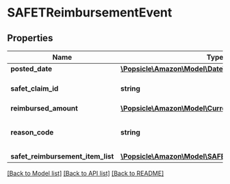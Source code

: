 # SAFETReimbursementEvent

## Properties
Name | Type | Description | Notes
------------ | ------------- | ------------- | -------------
**posted_date** | [**\Popsicle\Amazon\Model\\DateTime**](\DateTime.md) |  | [optional] 
**safet_claim_id** | **string** | A SAFE-T claim identifier. | [optional] 
**reimbursed_amount** | [**\Popsicle\Amazon\Model\Currency**](Currency.md) |  | [optional] 
**reason_code** | **string** | Indicates why the seller was reimbursed. | [optional] 
**safet_reimbursement_item_list** | [**\Popsicle\Amazon\Model\SAFETReimbursementItemList**](SAFETReimbursementItemList.md) |  | [optional] 

[[Back to Model list]](../../README.md#documentation-for-models) [[Back to API list]](../../README.md#documentation-for-api-endpoints) [[Back to README]](../../README.md)

